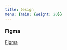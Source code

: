 ```yaml
---
title: Design
menu: {main: {weight: 20}}
---
```


<title>{{.Title}}</title>

### Figma
[Figma](https://www.figma.com/design/Xiob1003ClN7HPB024U1U7/AlexBrot?node-id=0-1&node-type=canvas&t=TvEVL7Sh8MEhNKKT-0)
